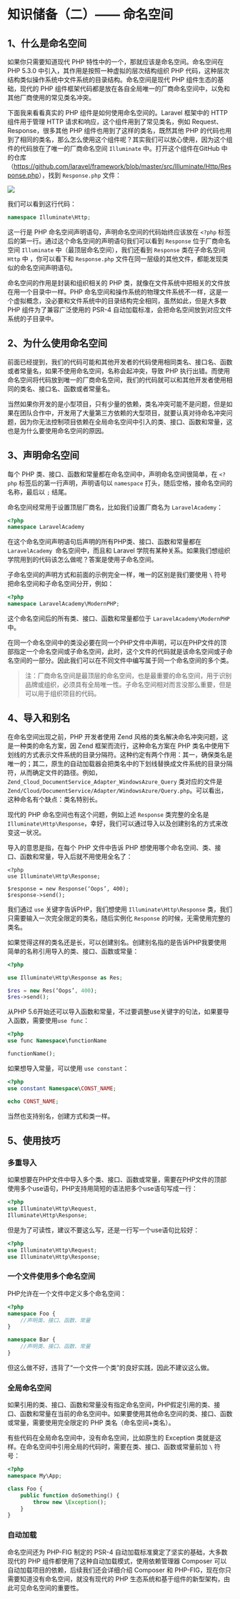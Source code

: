 # 知识储备（二）—— 命名空间



## 1、什么是命名空间

如果你只需要知道现代 PHP 特性中的一个，那就应该是命名空间。命名空间在 PHP 5.3.0 中引入，其作用是按照一种虚拟的层次结构组织 PHP 代码，这种层次结构类似操作系统中文件系统的目录结构。命名空间是现代 PHP 组件生态的基础，现代的 PHP 组件框架代码都是放在各自全局唯一的厂商命名空间中，以免和其他厂商使用的常见类名冲突。

下面我来看看真实的 PHP 组件是如何使用命名空间的。Laravel 框架中的 HTTP 组件用于管理 HTTP 请求和响应，这个组件用到了常见类名，例如 Request、Response，很多其他 PHP 组件也用到了这样的类名，既然其他 PHP 的代码也用到了相同的类名，那么怎么使用这个组件呢？其实我们可以放心使用，因为这个组件的代码放在了唯一的厂商命名空间 `Illuminate` 中。打开这个组件在GitHub 中的仓库（<https://github.com/laravel/framework/blob/master/src/Illuminate/Http/Response.php>），找到 `Response.php` 文件：

![](01.02-命名空间.assets/laravel-response.png)

我们可以看到这行代码：

```php
namespace Illuminate\Http;
```

这一行是 PHP 命名空间声明语句，声明命名空间的代码始终应该放在 `<?php` 标签后的第一行。通过这个命名空间的声明语句我们可以看到 `Response` 位于厂商命名空间 `Illuminate` 中（最顶层命名空间），我们还看到 `Response` 类在子命名空间 `Http` 中 ，你可以看下和 `Response.php` 文件在同一层级的其他文件，都能发现类似的命名空间声明语句。

命名空间的作用是封装和组织相关的 PHP 类，就像在文件系统中把相关的文件放在用一个目录中一样。PHP 命名空间和操作系统的物理文件系统不一样，这是一个虚拟概念，没必要和文件系统中的目录结构完全相同，虽然如此，但是大多数 PHP 组件为了兼容广泛使用的 PSR-4 自动加载标准，会把命名空间放到对应文件系统的子目录中。



## 2、为什么使用命名空间

前面已经提到，我们的代码可能和其他开发者的代码使用相同类名、接口名、函数或者常量名，如果不使用命名空间，名称会起冲突，导致 PHP 执行出错。而使用命名空间将代码放到唯一的厂商命名空间，我们的代码就可以和其他开发者使用相同的类名、接口名、函数或者常量名。

当然如果你开发的是小型项目，只有少量的依赖，类名冲突可能不是问题，但是如果在团队合作中，开发用了大量第三方依赖的大型项目，就要认真对待命名冲突问题，因为你无法控制项目依赖在全局命名空间中引入的类、接口、函数和常量，这也是为什么要使用命名空间的原因。



## 3、声明命名空间

每个 PHP 类、接口、函数和常量都在命名空间中，声明命名空间很简单，在 `<?php` 标签后的第一行声明，声明语句以 `namespace` 打头，随后空格，接命名空间的名称，最后以 `;` 结尾。

命名空间经常用于设置顶层厂商名，比如我们设置厂商名为 `LaravelAcademy`：

```php
<?php
namespace LaravelAcademy
```

在这个命名空间声明语句后声明的所有PHP类、接口、函数和常量都在 `LaravelAcademy `命名空间中，而且和 Laravel 学院有某种关系。如果我们想组织学院用到的代码该怎么做呢？答案是使用子命名空间。

子命名空间的声明方式和前面的示例完全一样，唯一的区别是我们要使用 `\` 符号把命名空间和子命名空间分开，例如：

```php
<?php
namespace LaravelAcademy\ModernPHP;
```

这个命名空间后的所有类、接口、函数和常量都位于  `LaravelAcademy\ModernPHP`中。

在同一个命名空间中的类没必要在同一个PHP文件中声明，可以在PHP文件的顶部指定一个命名空间或子命名空间，此时，这个文件的代码就是该命名空间或子命名空间的一部分。因此我们可以在不同文件中编写属于同一个命名空间的多个类。

> 注：厂商命名空间是最顶层的命名空间，也是最重要的命名空间，用于识别品牌或组织，必须具有全局唯一性。子命名空间相对而言没那么重要，但是可以用于组织项目的代码。



## 4、导入和别名

在命名空间出现之前，PHP 开发者使用 Zend 风格的类名解决命名冲突问题，这是一种类的命名方案，因 Zend 框架而流行，这种命名方案在 PHP 类名中使用下划线的方式表示文件系统的目录分隔符。这种约定有两个作用：其一，确保类名是唯一的；其二，原生的自动加载器会把类名中的下划线替换成文件系统的目录分隔符，从而确定文件的路径。例如，`Zend_Cloud_DocumentService_Adapter_WindowsAzure_Query` 类对应的文件是`Zend/Cloud/DocumentService/Adapter/WindowsAzure/Query.php`。可以看出，这种命名有个缺点：类名特别长。

现代的 PHP 命名空间也有这个问题，例如上述 `Response` 类完整的全名是 `Illuminate\Http\Response`，幸好，我们可以通过导入以及创建别名的方式来改变这一状况。

导入的意思是指，在每个 PHP 文件中告诉 PHP 想使用哪个命名空间、类、接口、函数和常量，导入后就不用使用全名了：

```
<?php
use Illuminate\Http\Response;

$response = new Response(‘Oops’, 400);
$response->send();
```

我们通过 `use` 关键字告诉PHP，我们想使用 `Illuminate\Http\Response` 类，我们只需要输入一次完全限定的类名，随后实例化 `Response` 的时候，无需使用完整的类名。

如果觉得这样的类名还是长，可以创建别名。创建别名指的是告诉PHP我要使用简单的名称引用导入的类、接口、函数或常量：

```php
<?php

use Illuminate\Http\Response as Res;

$res = new Res(‘Oops’, 400);
$res->send();
```

从PHP 5.6开始还可以导入函数和常量，不过要调整use关键字的句法，如果要导入函数，需要使用`use func`：

```php
<?php
use func Namespace\functionName

functionName();
```

如果想导入常量，可以使用 `use constant`：

```php
<?php
use constant Namespace\CONST_NAME;

echo CONST_NAME;
```

当然也支持别名，创建方式和类一样。



## 5、使用技巧

### 多重导入

如果想要在PHP文件中导入多个类、接口、函数或常量，需要在PHP文件的顶部使用多个use语句，PHP支持用简短的语法把多个use语句写成一行：

```php
<?php
use Illuminate\Http\Request,
Illuminate\Http\Response;
```

但是为了可读性，建议不要这么写，还是一行写一个use语句比较好：

```php
<?php
use Illuminate\Http\Request;
use Illuminate\Http\Response;
```

### 一个文件使用多个命名空间

PHP允许在一个文件中定义多个命名空间：

```php
<?php
namespace Foo {
    //声明类、接口、函数、常量
}

namespace Bar {
    //声明类、接口、函数、常量
}
```

但这么做不好，违背了“一个文件一个类”的良好实践，因此不建议这么做。

### 全局命名空间

如果引用的类、接口、函数和常量没有指定命名空间，PHP假定引用的类、接口、函数和常量在当前的命名空间中。如果要使用其他命名空间的类、接口、函数或常量，需要使用完全限定的 PHP 类名（命名空间+类名）。

有些代码在全局命名空间中，没有命名空间，比如原生的 Exception 类就是这样。在命名空间中引用全局的代码时，需要在类、接口、函数或常量前加 `\` 符号：

```php
<?php
namespace My\App;

class Foo {
    public function doSomething() {
        throw new \Exception();
    }
}
```

### 自动加载

命名空间还为 PHP-FIG 制定的 PSR-4 自动加载标准奠定了坚实的基础，大多数现代的 PHP 组件都使用了这种自动加载模式，使用依赖管理器 Composer 可以自动加载项目的依赖，后续我们还会详细介绍 Composer 和 PHP-FIG，现在你只需要知道没有命名空间，就没有现代的 PHP 生态系统和基于组件的新型架构，由此可见命名空间的重要性。